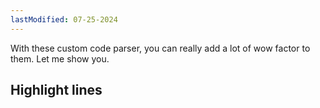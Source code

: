 ```yaml
---
lastModified: 07-25-2024
---
```


With these custom code parser, you can really add a lot of wow factor to them. Let me show you.

## Highlight lines
